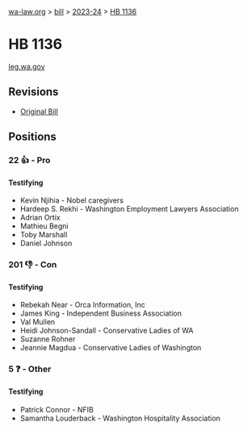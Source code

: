 [wa-law.org](/) > [bill](/bill/) > [2023-24](/bill/2023-24/) > [HB 1136](/bill/2023-24/hb/1136/)

# HB 1136
[leg.wa.gov](https://app.leg.wa.gov/billsummary?BillNumber=1136&Year=2023&Initiative=false)

## Revisions
* [Original Bill](1/)

## Positions
### 22 👍 - Pro
#### Testifying
* Kevin Njihia - Nobel caregivers 
* Hardeep  S. Rekhi - Washington Employment Lawyers Association
* Adrian Ortix
* Mathieu Begni
* Toby  Marshall
* Daniel Johnson

### 201 👎 - Con
#### Testifying
* Rebekah Near - Orca Information, Inc 
* James King - Independent Business Association
* Val Mullen
* Heidi  Johnson-Sandall - Conservative Ladies of WA
* Suzanne Rohner
* Jeannie Magdua - Conservative Ladies of Washington

### 5 ❓ - Other
#### Testifying
* Patrick Connor - NFIB
* Samantha Louderback - Washington Hospitality Association
